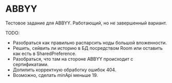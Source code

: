 # ABBYY
Тестовое задание для ABBYY.
Работающий, но не завершенный вариант.

TODO:
- Разобраться как правильно распарсить ноды большой вложенности.
- Решить, сейвить ли историю в БД посредством Room или оставить как есть в SharedPreference.
- Разобраться, что там на стороне ABBYY происходит с сертификатами.
- Допилить корректную обработку ошибок 404.
- Возможно, сделать minApi меньше 19.
